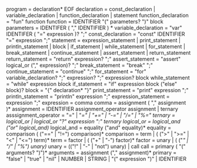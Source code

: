 program              = declaration* EOF
declaration          = const_declaration 
                      | variable_declaration 
                      | function_declaration
                      | statement
function_declaration = "fun" function
function             = IDENTIFIER "(" parameters? ")" block
parameters           = IDENTIFER ( "," IDENTIFIER ) * 
variable_declaration = "var" IDENTIFER ( "=" expression )? ";"
const_declaration    = "const" IDENTIFIER "=" expression ";"
statement            = expression_statement
                      | print_statement
                      | println_statement
                      | block
                      | if_statement
                      | while_statement
                      | for_statement
                      | break_statement
                      | continue_statement
                      | assert_statement
                      | return_statement
return_statement     = "return" expression? ";"
assert_statement     = "assert" logical_or ("," expression)? ";"
break_statement      = "break" ";"
continue_statement   = "continue" ";"
for_statement        = "for" variable_declaration? ";" 
                             expression? ";"
                             expression? 
                             block
while_statement      = "while" expression block
if_statement         = "if" expression block ("else" block)? 
block                = "{" declaration* "}"
print_statement      = "print" expression ";"
println_statement      = "println" expression ";"
expression_statement = expression ";"
expression           = comma
comma                = assignment ( "," assignment )*
assignment           = IDENTIFIER assignment_operator assignment | ternary
asssignment_operator = "=" | "*=" | "+=" | "-=" | "/=" | "%="
ternary              = logical_or | logical_or "?" expression ":" ternary
logical_or           = logical_and ("or" logical_and)*
logical_and          = equality ("and" equality)*
equality             = comparison ( ("==" | "!=") comparison)*
comparison           = term | ( (">" | ">=" | "<" | "<=") term)*
term                 = factor | ( ("+" | "-") factor)*
factor               = unary | ( ("*" | "/" | "%") unary)*
unary                = (("!" | "-" | "not") unary) | call
call                 = primary ( "(" arguments? ")")*
arguments            = assignment ("," assignment)*
primary              = "false" | "true" | "nil"
                      | NUMBER | STRING | "(" expression ")"
                      | IDENTIFIER
